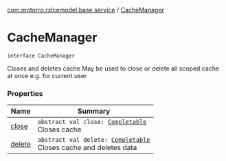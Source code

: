 [com.motorro.rxlcemodel.base.service](../index.md) / [CacheManager](./index.md)

# CacheManager

`interface CacheManager`

Closes and deletes cache
May be used to close or delete all scoped cache at once e.g. for current user

### Properties

| Name | Summary |
|---|---|
| [close](close.md) | `abstract val close: `[`Completable`](http://reactivex.io/RxJava/2.x/javadoc/io/reactivex/Completable.html)<br>Closes cache |
| [delete](delete.md) | `abstract val delete: `[`Completable`](http://reactivex.io/RxJava/2.x/javadoc/io/reactivex/Completable.html)<br>Closes cache and deletes data |
